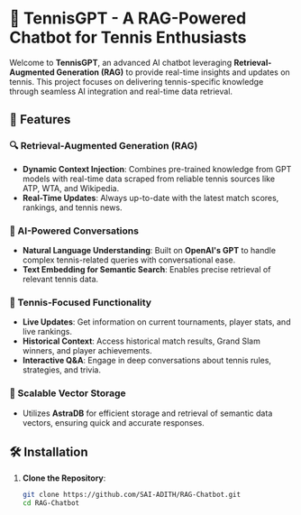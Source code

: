 # 🎾 TennisGPT - A RAG-Powered Chatbot for Tennis Enthusiasts

Welcome to **TennisGPT**, an advanced AI chatbot leveraging **Retrieval-Augmented Generation (RAG)** to provide real-time insights and updates on tennis. This project focuses on delivering tennis-specific knowledge through seamless AI integration and real-time data retrieval.

## 🚀 Features

### 🔍 Retrieval-Augmented Generation (RAG)
- **Dynamic Context Injection**: Combines pre-trained knowledge from GPT models with real-time data scraped from reliable tennis sources like ATP, WTA, and Wikipedia.
- **Real-Time Updates**: Always up-to-date with the latest match scores, rankings, and tennis news.

### 🤖 AI-Powered Conversations
- **Natural Language Understanding**: Built on **OpenAI's GPT** to handle complex tennis-related queries with conversational ease.
- **Text Embedding for Semantic Search**: Enables precise retrieval of relevant tennis data.

### 🎾 Tennis-Focused Functionality
- **Live Updates**: Get information on current tournaments, player stats, and live rankings.
- **Historical Context**: Access historical match results, Grand Slam winners, and player achievements.
- **Interactive Q&A**: Engage in deep conversations about tennis rules, strategies, and trivia.

### 💾 Scalable Vector Storage
- Utilizes **AstraDB** for efficient storage and retrieval of semantic data vectors, ensuring quick and accurate responses.

## 🛠️ Installation

1. **Clone the Repository**:

   ```bash
   git clone https://github.com/SAI-ADITH/RAG-Chatbot.git
   cd RAG-Chatbot
